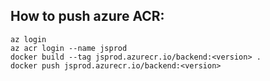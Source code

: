 ## How to push azure ACR:
    az login
    az acr login --name jsprod
    docker build --tag jsprod.azurecr.io/backend:<version> .
    docker push jsprod.azurecr.io/backend:<version>